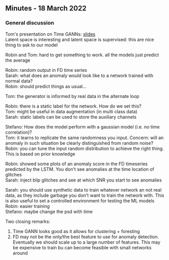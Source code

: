 ## Minutes - 18 March 2022

### General discussion

Tom's presentation on Time GANNs: [slides](https://github.com/stefanoschmidt1995/GWAnomalyDetection/blob/main/minutes/material/TimeGAN_presentation.pdf)
\
Latent space is interesting and latent space is supervised: this are nice thing to ask to our model

Robin and Tom: hard to get something to work. all the models just predict the average

Robin: random output in FD time series
\
Sarah: what does an anomaly would look like to a network trained with normal data?
\
Robin: should predict things as usual...

Tom: the generator is informed by real data in the alternate loop

Robin: there is a static label for the network. How do we set this?
\
Tom: might be useful in data augmentation (in multi class data)
\
Sarah: static labels can be used to store the auxiliary channels

Stefano: How does the model perform with a gaussian model (i.e. no time correlation)?
\
Tom: it learns to replicate the same randomness you input. Concern: will an anomaly in such situation be clearly distinguished from random noise?
\
Robin: you can tune the input random distribution to achieve the right thing. This is based on prior knowledge

Robin: showed some plots of an anomaly score in the FD timeseries predicted by the LSTM. You don't see anomalies at the time location of glitches
\
Sarah: inject blip glitches and see at which SNR you start to see anomalies

Sarah: you should use synthetic data to train whatever network an not real data, as they include garbage you don't want to train the network with. This is also useful to set a controlled environment for testing the ML models
\
Robin: easier training
\
Stefano: maybe change the psd with time

Two closing remarks:
1. Time GANN looks good as it allows for clustering + foresting
2. FD may not be the only/the best feature to use for anomaly detection. Eventually we should scale up to a	large number of features. 
This may be expensive to train bu can become feasible with small networks around
